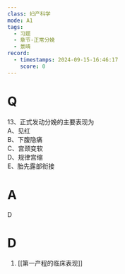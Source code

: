 ```yaml
---
class: 妇产科学
mode: A1
tags:
  - 习题
  - 章节-正常分娩
  - 景晴
record:
  - timestamps: 2024-09-15-16:46:17
    score: 0
---
```


# Q

13、正式发动分娩的主要表现为  
A、见红  
B、下腹隐痛  
C、宫颈变软  
D、规律宫缩  
E、胎先露部衔接  
# A
D
# D
1. [[第一产程的临床表现]]